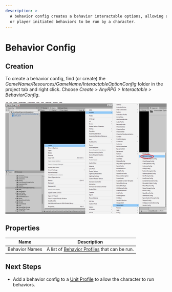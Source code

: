 ```yaml
---
description: >-
  A behavior config creates a behavior interactable options, allowing automatic
  or player initiated behaviors to be run by a character.
---
```


# Behavior Config

## Creation

To create a behavior config, find (or create) the _GameName/Resources/GameName/InteractableOptionConfig_ folder in the project tab and right click.  Choose _Create > AnyRPG > Interactable > BehaviorConfig_.

![](<../../.gitbook/assets/image (2).png>)

## Properties

| Name           | Description                                                            |
| -------------- | ---------------------------------------------------------------------- |
| Behavior Names | A list of [Behavior Profiles](../behavior-profile.md) that can be run. |

## Next Steps

* Add a behavior config to a [Unit Profile](../unit-profile.md) to allow the character to run behaviors.
